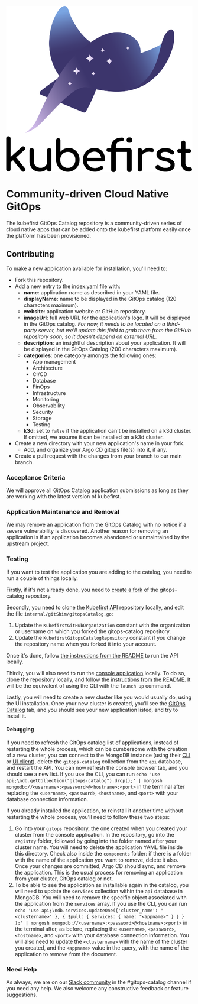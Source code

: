 <p align="center">
  <picture>
    <source media="(prefers-color-scheme: dark)" srcset="img/kubefirst-light.svg" alt="Kubefirst Logo">
    <img alt="" src="img/kubefirst.svg">
  </picture>
</p>

# Community-driven Cloud Native GitOps

The kubefirst GitOps Catalog repository is a community-driven series of cloud native apps that can be added onto the kubefirst platform easily once the platform has been provisioned.

## Contributing

To make a new application available for installation, you'll need to:

- Fork this repository.
- Add a new entry to the [index.yaml](index.yaml) file with:
  - **name**: application name as described in your YAML file.
  - **displayName**: name to be displayed in the GitOps catalog (120 characters maximum).
  - **website**: application website or GitHub repository.
  - **imageUrl**: full web URL for the application's logo. It will be displayed in the GitOps catalog. _For now, it needs to be located on a third-party server, but we'll update this field to grab them from the GitHub repository soon, so it doesn't depend on external URL._
  - **description**: an insightful description about your application. It will be displayed in the GitOps Catalog (200 characters maximum).
  - **categories**: one category amongts the following ones:
    - App management
    - Architecture
    - CI/CD
    - Database
    - FinOps
    - Infrastructure
    - Monitoring
    - Observability
    - Security
    - Storage
    - Testing
  - **k3d**: set to `false` if the application can't be installed on a k3d cluster. If omitted, we assume it can be installed on a k3d cluster.
- Create a new directory with your new application's name in your fork.
  - Add, and organize your Argo CD gitops file(s) into it, if any.
- Create a pull request with the changes from your branch to our main branch.

### Acceptance Criteria

We will approve all GitOps Catalog application submissions as long as they are working with the latest version of kubefirst.

### Application Maintenance and Removal

We may remove an application from the GitOps Catalog with no notice if a severe vulnerability is discovered. Another reason for removing an application is if an application becomes abandoned or unmaintained by the upstream project.

### Testing

If you want to test the application you are adding to the catalog, you need to run a couple of things locally.

Firstly, if it's not already done, you need to [create a fork](https://github.com/kubefirst/kubefirst-api/fork) of the gitops-catalog repository.

Secondly, you need to clone the [Kubefirst API](https://github.com/kubefirst/kubefirst-api/) repository locally, and edit the file `internal/gitShim/gitopsCatalog.go`:

1. Update the `KubefirstGitHubOrganization` constant with the organization or username on which you forked the gitops-catalog repository.
2. Update the `KubefirstGitopsCatalogRepository` constant if you change the repository name when you forked it into your account.

Once it's done, follow [the instructions from the README](https://github.com/kubefirst/kubefirst-api/#running-locally) to run the API locally.

Thirdly, you will also need to run the [console application](https://github.com/kubefirst/console) locally. To do so, clone the repository locally, and follow [the instructions from the README](https://github.com/kubefirst/console#setup-instructions). It will be the equivalent of using the CLI with the `launch up` command.

Lastly, you will need to create a new cluster like you would usually do, using the UI installation. Once your new cluster is created, you'll see the [GitOps Catalog](https://docs.kubefirst.io/civo/gitops-catalog) tab, and you should see your new application listed, and try to install it.

#### Debugging

If you need to refresh the GitOps catalog list of applications, instead of restarting the whole process, which can be cumbersome with the creation of a new cluster, you can connect to the MongoDB instance (using their [CLI](https://www.mongodb.com/docs/mongodb-shell/connect/) or [UI client](https://www.mongodb.com/docs/compass/current/connect/)), delete the `gitops-catalog` collection from the `api` database, and restart the API. You can now refresh the console browser tab, and you should see a new list. If you use the CLI, you can run `echo 'use api;\ndb.getCollection("gitops-catalog").drop();' | mongosh mongodb://<username>:<password>@<hostname>:<port>` in the terminal after replacing the `<username>`, `<password>`, `<hostname>`, and `<port>` with your database connection information.

If you already installed the application, to reinstall it another time without restarting the whole process, you'll need to follow these two steps:

1. Go into your `gitops` repository, the one created when you created your cluster from the console application. In the repository, go into the `registry` folder, followed by going into the folder named after your cluster name. You will need to delete the application YAML file inside this directory. Check also inside the `components` folder: if there is a folder with the name of the application you want to remove, delete it also. Once your changes are committed, Argo CD should sync, and remove the application. This is the usual process for removing an application from your cluster, GitOps catalog or not.
2. To be able to see the application as installable again in the catalog, you will need to update the `services` collection within the `api` database in MongoDB. You will need to remove the specific object associated with the application from the `services` array. If you use the CLI, you can run `echo 'use api;\ndb.services.updateOne({'cluster_name': "<clustername>" }, { $pull: { services: { name: "<appname>" } } } );' | mongosh mongodb://<username>:<password>@<hostname>:<port>` in the terminal after, as before, replacing the `<username>`, `<password>`, `<hostname>`, and `<port>` with your database connection information. You will also need to update the `<clustername>` with the name of the cluster you created, and the `<appname>` value in the query, with the name of the application to remove from the document.

### Need Help

As always, we are on our [Slack community](https://kubefirst.io/slack) in the #gitops-catalog channel  if you need any help. We also welcome any constructive feedback or feature suggestions.
